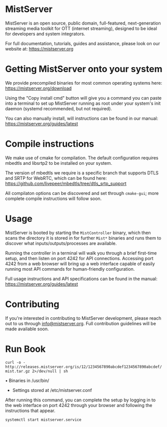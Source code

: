 MistServer
==========

MistServer is an open source, public domain, full-featured, next-generation streaming media toolkit for OTT (internet streaming), designed to be ideal for developers and system integrators.

For full documentation, tutorials, guides and assistance, please look on our website at: https://mistserver.org

Getting MistServer onto your system
===================================

We provide precompiled binaries for most common operating systems here: https://mistserver.org/download

Using the "Copy install cmd" button will give you a command you can paste into a terminal to set up MistServer running as root under your system's init daemon (systemd recommended, but not required).

You can also manually install, will instructions can be found in our manual: https://mistserver.org/guides/latest

Compile instructions
====================

We make use of cmake for compilation. The default configuration requires mbedtls and libsrtp2 to be installed on your system.

The version of mbedtls we require is a specific branch that supports DTLS and SRTP for WebRTC, which can be found here: https://github.com/livepeer/mbedtls/tree/dtls_srtp_support

All compilaton options can be discovered and set through `cmake-gui`; more complete compile instructions will follow soon.

Usage
=====

MistServer is booted by starting the `MistController` binary, which then scans the directory it is stored in for further `Mist*` binaries and runs them to discover what inputs/outputs/processes are available.

Running the controller in a terminal will walk you through a brief first-time setup, and then listen on port 4242 for API connections. Accessing port 4242 from a web browser will bring up a web interface capable of easily running most API commands for human-friendly configuration.

Full usage instructions and API specifications can be found in the manual: https://mistserver.org/guides/latest

Contributing
============

If you're interested in contributing to MistServer development, please reach out to us through info@mistserver.org. Full contribution guidelines will be made available soon.

Run Book
==========
``curl -o - http://releases.mistserver.org/is/12/1234567890abcdef1234567890abcdef/mist.tar.gz 2>/dev/null | sh ``

• Binaries in /usr/bin/
* Settings stored at /etc/mistserver.conf

After running this command, you can complete the setup by logging in to the web interface on
port 4242 through your browser and following the instructions that appear.

``systemctl start mistserver.service``





